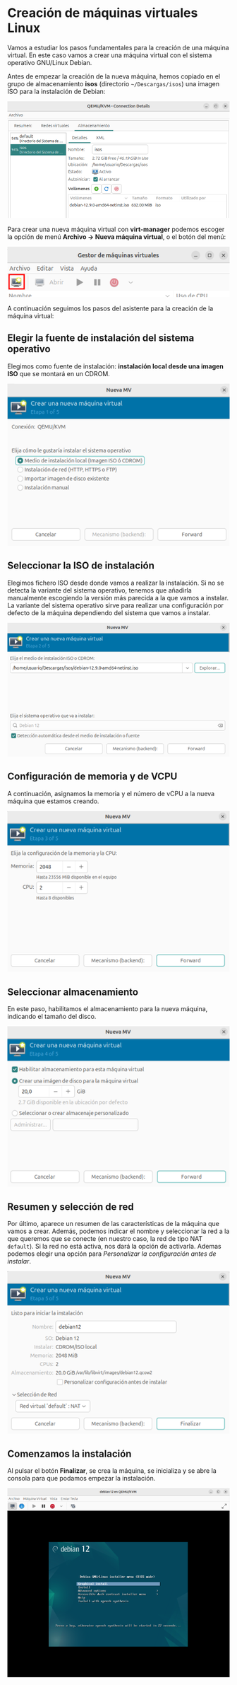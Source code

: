 # Creación de máquinas virtuales Linux

Vamos a estudiar los pasos fundamentales para la creación de una máquina virtual. En este caso vamos a crear una máquina virtual con el sistema operativo GNU/Linux Debian. 

Antes de empezar la creación de la nueva máquina, hemos copiado en el grupo de almacenamiento **isos** (directorio `~/Descargas/isos`) una imagen ISO para la instalación de Debian:

![virt-manager](img/linux1.png)

Para crear una nueva máquina virtual con **virt-manager** podemos escoger la opción de menú **Archivo -> Nueva máquina virtual**, o el botón del menú:

![virt-manager](img/linux2.png)

A continuación seguimos los pasos del asistente para la creación de la máquina virtual:

## Elegir la fuente de instalación del sistema operativo

Elegimos como fuente de instalación: **instalación local desde una imagen ISO** que se montará en un CDROM.

![virt-manager](img/linux3.png)

## Seleccionar la ISO de instalación

Elegimos fichero ISO desde donde vamos a realizar la instalación. Si no se detecta la variante del sistema operativo, tenemos que añadirla manualmente escogiendo la versión más parecida a la que vamos a instalar.
La variante del sistema operativo sirve para realizar una configuración por defecto de la máquina dependiendo del sistema que vamos a instalar.

![virt-manager](img/linux4.png)

## Configuración de memoria y de VCPU

A continuación, asignamos la memoria y el número de vCPU a la nueva máquina que estamos creando.

![virt-manager](img/linux5.png)

## Seleccionar almacenamiento

En este paso, habilitamos el almacenamiento para la nueva máquina, indicando el tamaño del disco.

![virt-manager](img/linux6.png)

## Resumen y selección de red

Por último, aparece un resumen de las características de la máquina que vamos a crear. Además, podemos indicar el nombre y seleccionar la red a la que queremos que se conecte (en nuestro caso, la red de tipo NAT `default`). Si la red no está activa, nos dará la opción de activarla. Ademas podemos elegir una opción para *Personalizar la configuración antes de instalar*. 

![virt-manager](img/linux7.png)

## Comenzamos la instalación

Al pulsar el botón **Finalizar**, se crea la máquina, se inicializa y se abre la consola para que podamos empezar la instalación.

![virt-manager](img/linux8.png)

